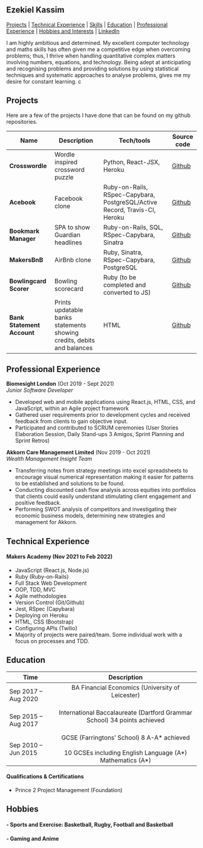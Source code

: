 ## Ezekiel Kassim

[Projects](#projects) | [Technical Experience](#technical-experience) | [Skills](#skills) | [Education](#education) | [Professional Experience](#professional-experience) | [Hobbies and Interests](#hobbies-and-interests) | [LinkedIn](https://www.linkedin.com/in/ezekiel-kassim-190420169/)

I am highly ambitious and determined. My excellent computer technology and maths skills has often given me a competitive edge when overcoming problems; thus, I thrive when handling quantitative complex matters involving numbers, equations, and technology. Being adept at anticipating and recognising problems and providing solutions by using statistical techniques and systematic approaches to analyse problems, gives me my desire for constant learning. c

## Projects

Here are a few of the projects I have done that can be found on my github repositories.

| Name                         | Description       | Tech/tools        | Source code
| ---------------------------- | ----------------- | ----------------- | ----------------- |
| **Crosswordle** | Wordle inspired crossword puzzle | Python, React-JSX, Heroku | [Github](https://github.com/jessgordon/crosswordle)
| **Acebook**     | Facebook clone | Ruby-on-Rails, RSpec-Capybara, PostgreSQL/Active Record, Travis-CI, Heroku | [Github](https://github.com/msc49/acebook-rails-template-simple) |
| **Bookmark Manager**| SPA to show Guardian headlines | Ruby-on-Rails, SQL, RSpec-Capybara, Sinatra | [Github](https://github.com/KKassim/bookmark_manager) |
| **MakersBnB**| AirBnb clone | Ruby, Sinatra, RSpec-Capybara, PostgreSQL | [Github](https://github.com/Inimesh/airbnb_clone) |
| **Bowlingcard Scorer**| Bowling scorecard | Ruby (to be completed and converted to JS) | [Github](https://github.com/KKassim/bowling-challenge-ruby) |
| **Bank Statement Account**| Prints updatable banks statements showing credits, debits and balances | HTML | [Github](https://github.com/KKassim/bank_tech_test)

## Professional Experience

**Biomesight London** (Oct 2019 - Sept 2021)  
_Junior Software Developer_	   
-	Developed web and mobile applications using React.js, HTML, CSS, and JavaScript, within an Agile project framework 
-	Gathered user requirements prior to development cycles and received feedback from clients to gain objective input.   
-	Participated and contributed to SCRUM ceremonies (User Stories Elaboration Session, Daily Stand-ups 3 Amigos, Sprint Planning and Sprint Retros)    


**Akkorn Care Management Limited** (Nov 2019 - Oct 2021)  
_Wealth Management Insight Team_
-	Transferring notes from strategy meetings into excel spreadsheets to encourage visual numerical representation making it easier for patterns to be established and solutions to be found.  
-	Conducting discounted cash flow analysis across equities into portfolios that clients could easily understand stimulating client engagement and positive feedback. 
- Performing SWOT analysis of competitors and investigating their economic business models, determining new strategies and management for Akkorn. 


## Technical Experience
#### Makers Academy (Nov 2021 to Feb 2022)

- JavaScript (React.js, Node.js)
- Ruby (Ruby-on-Rails)
- Full Stack Web Development
- OOP, TDD, MVC
- Agile methodologies
- Version Control (Git/Github)
- Jest, RSpec (Capybara)
- Deploying on Heroku
- HTML, CSS (Bootstrap)
- Configuring APIs (Twilio)
- Majority of projects were paired/team. Some individual work with a focus on processes and TDD.

## Education
| Time | Description |
| -- | :--: |
| Sep 2017 – Aug 2020 | BA Financial Economics (University of Leicester) <br><br> |
| Sep 2015 – Aug 2017 | International Baccalaureate (Dartford Grammar School) 34 points achieved <br><br> |
| Sep 2010 – Jun 2015 | GCSE (Farringtons’ School) 8 A-A* achieved  <br><br> 10 GCSEs including English Language (A*) Mathematics (A*) |


#### Qualifications & Certifications

-	Prince 2 Project Management (Foundation)

## Hobbies

#### - Sports and Exercise: Basketball, Rugby, Football and Basketball
#### - Gaming and Anime
